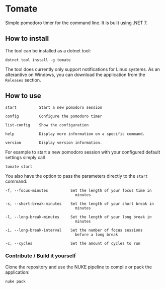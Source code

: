 # Tomate

Simple pomodoro timer for the command line. It is built using .NET 7.

## How to install

The tool can be installed as a dotnet tool:

```
dotnet tool install -g tomate
```

The tool does currently only support notifications for Linux systems. As an alterantive on Windows, you can download the application from the `Releases` section.

## How to use

```
start          Start a new pomodoro session

config         Configure the pomodoro timer

list-config    Show the configuration

help           Display more information on a specific command.

version        Display version information.
```

For example to start a new pomodoro session with your configured default settings simply call
```
tomate start
```
You also have the option to pass the parameters directly to the `start` command:

```
-f, --focus-minutes          Set the length of your focus time in
                               minutes

-s, --short-break-minutes    Set the length of your short break in
                               minutes

-l, --long-break-minutes     Set the length of your long break in
                               minutes

-i, --long-break-interval    Set the number of focus sessions
                               before a long break

-c, --cycles                 Set the amount of cycles to run
```

### Contribute / Build it yourself
Clone the repository and use the NUKE pipeline to compile or pack the application:

```
nuke pack
```
